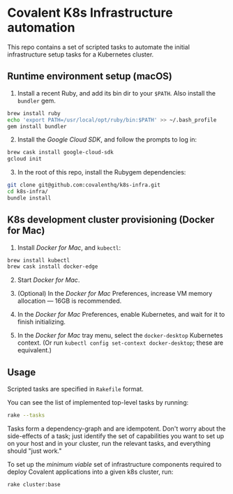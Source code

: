 # Covalent K8s Infrastructure automation

This repo contains a set of scripted tasks to automate the initial infrastructure setup tasks for a Kubernetes cluster.

## Runtime environment setup (macOS)

1. Install a recent Ruby, and add its bin dir to your `$PATH`. Also install
the `bundler` gem.

```sh
brew install ruby
echo 'export PATH=/usr/local/opt/ruby/bin:$PATH' >> ~/.bash_profile
gem install bundler
```

2. Install the *Google Cloud SDK*, and follow the prompts to log in:

```sh
brew cask install google-cloud-sdk
gcloud init
```

3. In the root of this repo, install the Rubygem dependencies:

```sh
git clone git@github.com:covalenthq/k8s-infra.git
cd k8s-infra/
bundle install
```

## K8s development cluster provisioning (Docker for Mac)

1. Install *Docker for Mac*, and `kubectl`:

```sh
brew install kubectl
brew cask install docker-edge
```

2. Start *Docker for Mac*.

3. (Optional) In the *Docker for Mac* Preferences, increase VM memory allocation
   — 16GB is recommended.

4. In the *Docker for Mac* Preferences, enable Kubernetes, and wait for it to
   finish initializing.

5. In the *Docker for Mac* tray menu, select the `docker-desktop` Kubernetes
   context. (Or run `kubectl config set-context docker-desktop`; these are
   equivalent.)

## Usage

Scripted tasks are specified in `Rakefile` format.

You can see the list of implemented top-level tasks by running:

```sh
rake --tasks
```

Tasks form a dependency-graph and are idempotent. Don't worry about the side-effects of a task; just identify the set of capabilities you want to set up on your host and in your cluster, run the relevant tasks, and everything should "just work."

To set up the *minimum viable* set of infrastructure components required to deploy Covalent applications into a given k8s cluster, run:

```sh
rake cluster:base
```
